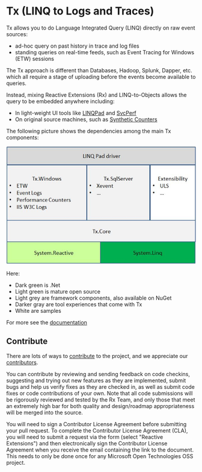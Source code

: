 # Tx (LINQ to Logs and Traces)
 
Tx allows you to do Language Integrated Query (LINQ) directly on raw event sources:

- ad-hoc query on past history in trace and log files
- standing queries on real-time feeds, such as Event Tracing for Windows (ETW) sessions

The Tx approach is different than Databases, Hadoop, Splunk, Dapper, etc. which all require a stage of uploading before the events become available to queries.

Instead, mixing Reactive Extensions (Rx) and LINQ-to-Objects allows the query to be embedded anywhere including:

- In light-weight UI tools like [LINQPad](Source/Tx.LinqPad/Readme.md)  and [SvcPerf](http://svcperf.codeplex.com)
- On original source machines, such as [Synthetic Counters](Samples/SyntheticCounters/readme.md)

The following picture shows the dependencies among the main Tx components:

![TxCodeMap.JPG](TxCodeMap.JPG)

Here:

- Dark green is .Net
- Light green is mature open source
- Light grey are framework components, also available on NuGet
- Darker gray are tool experiences that come with Tx
- White are samples

For more see the [documentation](Doc\Readme.md)

## Contribute

There are lots of ways to [contribute](https://tx.codeplex.com/wikipage?title=Contributing) to the project, and we appreciate our [contributors](Contributors.txt).

You can contribute by reviewing and sending feedback on code checkins, suggesting and trying out new features as they are implemented, submit bugs and help us verify fixes as they are checked in, as well as submit code fixes or code contributions of your own. Note that all code submissions will be rigorously reviewed and tested by the Rx Team, and only those that meet an extremely high bar for both quality and design/roadmap appropriateness will be merged into the source.

You will need to sign a Contributor License Agreement before submitting your pull request. To complete the Contributor License Agreement (CLA), you will need to submit a request via the form (select "Reactive Extensions") and then electronically sign the Contributor License Agreement when you receive the email containing the link to the document. This needs to only be done once for any Microsoft Open Technologies OSS project.






